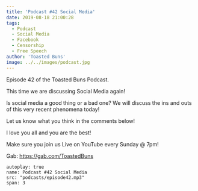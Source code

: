 ```yaml
---
title: 'Podcast #42 Social Media'
date: 2019-08-18 21:00:28
tags:
  - Podcast
  - Social Media
  - Facebook
  - Censorship
  - Free Speech
author: 'Toasted Buns'
image: ../../images/podcast.jpg
---
```

Episode 42 of the Toasted Buns Podcast.

This time we are discussing Social Media again!

Is social media a good thing or a bad one? We will discuss the ins and outs of this very recent phenomena today!

Let us know what you think in the comments below!

I love you all and you are the best!

Make sure you join us Live on YouTube every Sunday @ 7pm!

Gab: https://gab.com/ToastedBuns

 

 

<script async src="//pagead2.googlesyndication.com/pagead/js/adsbygoogle.js"></script><ins class="adsbygoogle" style="display:block; text-align:center;"  data-ad-layout="in-article"  data-ad-format="fluid"  data-ad-client="ca-pub-2164900147810573"  data-ad-slot="8817307412"></ins><script>(adsbygoogle = window.adsbygoogle || []).push({});</script>


```audio
autoplay: true
name: Podcast #42 Social Media
src: "podcasts/episode42.mp3"
span: 3
```
